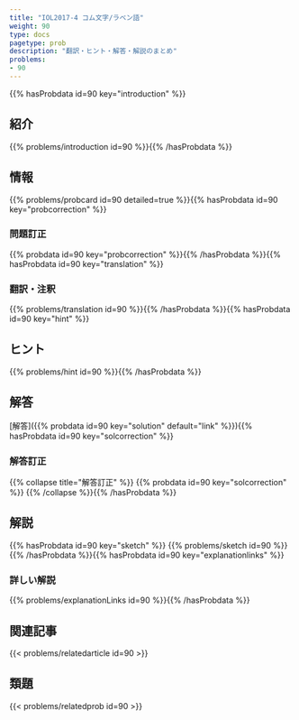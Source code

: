 ```yaml
---
title: "IOL2017-4 コム文字/ラベン語"
weight: 90
type: docs
pagetype: prob
description: "翻訳・ヒント・解答・解説のまとめ"
problems: 
- 90
---
```


{{% hasProbdata id=90 key="introduction" %}}

## 紹介

{{% problems/introduction id=90 %}}{{% /hasProbdata %}}

## 情報

{{% problems/probcard id=90 detailed=true %}}{{% hasProbdata id=90 key="probcorrection" %}}

### 問題訂正

{{% probdata id=90 key="probcorrection" %}}{{% /hasProbdata %}}{{% hasProbdata id=90 key="translation" %}}

### 翻訳・注釈

{{% problems/translation id=90 %}}{{% /hasProbdata %}}{{% hasProbdata id=90 key="hint" %}}

## ヒント

{{% problems/hint id=90 %}}{{% /hasProbdata %}}

## 解答

[解答]({{% probdata id=90 key="solution" default="link" %}}){{% hasProbdata id=90 key="solcorrection" %}}

### 解答訂正

{{% collapse title="解答訂正" %}}
{{% probdata id=90 key="solcorrection" %}}
{{% /collapse %}}{{% /hasProbdata %}}

## 解説

{{% hasProbdata id=90 key="sketch" %}}
{{% problems/sketch id=90 %}}
{{% /hasProbdata %}}{{% hasProbdata id=90 key="explanationlinks" %}}

### 詳しい解説

{{% problems/explanationLinks id=90 %}}{{% /hasProbdata %}}

## 関連記事

{{< problems/relatedarticle id=90 >}}

## 類題

{{< problems/relatedprob id=90 >}}
